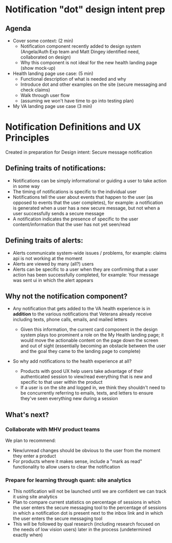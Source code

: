 # Notification "dot" design intent prep
## Agenda
- Cover some context: (2 min)
  - Notification component recently added to design system (Angela/Auth Exp team and Matt Dingey identified need, collaborated on design)
  - Why this component is not ideal for the new health landing page (show mock-up)
- Health landing page use case: (5 min)
  - Functional description of what is needed and why
  - Introduce dot and other examples on the site (secure messaging and check claims)
  - Walk through user flow
  - (assuming we won't have time to go into testing plan)
- My VA landing page use case (3 min)


# Notification Definitions and UX Principles
Created in preparation for Design intent: Secure message notification

## Defining traits of notifications:
- Notifications can be simply informational or guiding a user to take action in some way
- The timing of notifications is specific to the individual user
- Notifications tell the user about events that happen to the user (as opposed to events that the user completes), for example: a notification is generated when a user has a new secure message, but not when a user successfully sends a secure message
- A notification indicates the presence of specific to the user content/information that the user has not yet seen/read

## Defining traits of alerts:
- Alerts communicate system-wide issues / problems, for example: claims api is not working at the moment
- Alerts are viewed by many (all?) users
- Alerts can be specific to a user when they are confirming that a user action has been successfully completed, for example: Your message was sent  ui in which the alert appears

## Why not the notification component?
- Any notification that gets added to the VA health experience is in **addition** to the various notifications that Veterans already receive including texts, phone calls, emails, and mailed letters
  - Given this information, the current card component in the design system plays too prominent a role on the My Health landing page; it would move the actionable content on the page down the screen and out of sight (essentially becoming an obstacle between the user and the goal they came to the landing page to complete)
 
- So why add notifications to the health experience at all?
  - Products with good UX help users take advantage of their authenticated session to view/read everything that is new and specific to that user within the product
  - If a user is on the site and logged in, we think they shouldn't need to be concurrently referring to emails, texts, and letters to ensure they've seen everything new during a session

## What's next?

### Collaborate with MHV product teams 

We plan to recommend:
- New/unread changes should be obvious to the user from the moment they enter a product
- For products where it makes sense, include a "mark as read" functionality to allow users to clear the notification

### Prepare for learning through quant: site analytics
- This notification will not be launched until we are confident we can track it using site analytics
- Plan to compare current statistics on percentage of sessions in which the user enters the secure messaging tool to the percentage of sessions in which a notification dot is present next to the inbox link and in which the user enters the secure messaging tool
- This will be followed by qual research (including research focused on the needs of low vision users) later in the process (undetermined exactly when)
